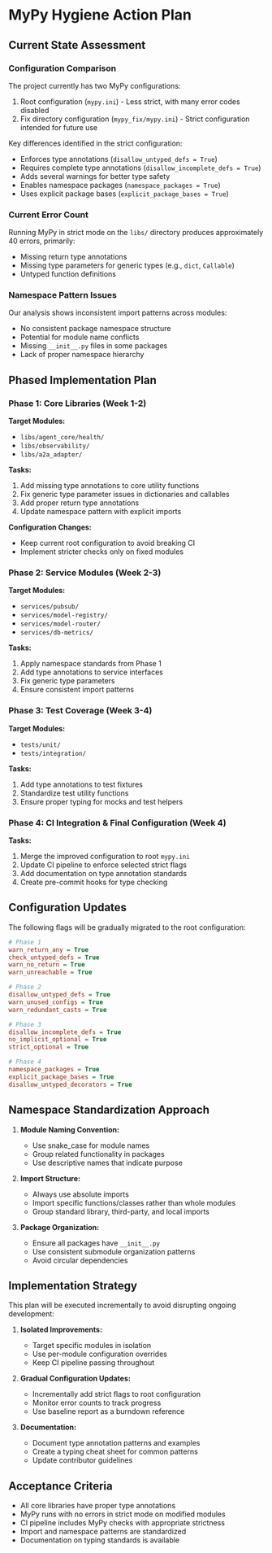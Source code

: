 # MyPy Hygiene Action Plan

## Current State Assessment

### Configuration Comparison

The project currently has two MyPy configurations:
1. Root configuration (`mypy.ini`) - Less strict, with many error codes disabled
2. Fix directory configuration (`mypy_fix/mypy.ini`) - Strict configuration intended for future use

Key differences identified in the strict configuration:
- Enforces type annotations (`disallow_untyped_defs = True`)
- Requires complete type annotations (`disallow_incomplete_defs = True`)
- Adds several warnings for better type safety
- Enables namespace packages (`namespace_packages = True`)
- Uses explicit package bases (`explicit_package_bases = True`)

### Current Error Count

Running MyPy in strict mode on the `libs/` directory produces approximately 40 errors, primarily:
- Missing return type annotations
- Missing type parameters for generic types (e.g., `dict`, `Callable`)
- Untyped function definitions

### Namespace Pattern Issues

Our analysis shows inconsistent import patterns across modules:
- No consistent package namespace structure
- Potential for module name conflicts
- Missing `__init__.py` files in some packages
- Lack of proper namespace hierarchy

## Phased Implementation Plan

### Phase 1: Core Libraries (Week 1-2)

**Target Modules:**
- `libs/agent_core/health/`
- `libs/observability/`
- `libs/a2a_adapter/`

**Tasks:**
1. Add missing type annotations to core utility functions
2. Fix generic type parameter issues in dictionaries and callables
3. Add proper return type annotations
4. Update namespace pattern with explicit imports

**Configuration Changes:**
- Keep current root configuration to avoid breaking CI
- Implement stricter checks only on fixed modules

### Phase 2: Service Modules (Week 2-3)

**Target Modules:**
- `services/pubsub/`
- `services/model-registry/`
- `services/model-router/`
- `services/db-metrics/`

**Tasks:**
1. Apply namespace standards from Phase 1
2. Add type annotations to service interfaces
3. Fix generic type parameters
4. Ensure consistent import patterns

### Phase 3: Test Coverage (Week 3-4)

**Target Modules:**
- `tests/unit/`
- `tests/integration/`

**Tasks:**
1. Add type annotations to test fixtures
2. Standardize test utility functions
3. Ensure proper typing for mocks and test helpers

### Phase 4: CI Integration & Final Configuration (Week 4)

**Tasks:**
1. Merge the improved configuration to root `mypy.ini`
2. Update CI pipeline to enforce selected strict flags
3. Add documentation on type annotation standards
4. Create pre-commit hooks for type checking

## Configuration Updates

The following flags will be gradually migrated to the root configuration:

```ini
# Phase 1
warn_return_any = True
check_untyped_defs = True
warn_no_return = True
warn_unreachable = True

# Phase 2
disallow_untyped_defs = True 
warn_unused_configs = True
warn_redundant_casts = True

# Phase 3
disallow_incomplete_defs = True
no_implicit_optional = True
strict_optional = True

# Phase 4
namespace_packages = True
explicit_package_bases = True
disallow_untyped_decorators = True
```

## Namespace Standardization Approach

1. **Module Naming Convention:**
   - Use snake_case for module names
   - Group related functionality in packages
   - Use descriptive names that indicate purpose

2. **Import Structure:**
   - Always use absolute imports
   - Import specific functions/classes rather than whole modules
   - Group standard library, third-party, and local imports

3. **Package Organization:**
   - Ensure all packages have `__init__.py`
   - Use consistent submodule organization patterns
   - Avoid circular dependencies

## Implementation Strategy

This plan will be executed incrementally to avoid disrupting ongoing development:

1. **Isolated Improvements:**
   - Target specific modules in isolation
   - Use per-module configuration overrides
   - Keep CI pipeline passing throughout

2. **Gradual Configuration Updates:**
   - Incrementally add strict flags to root configuration
   - Monitor error counts to track progress
   - Use baseline report as a burndown reference

3. **Documentation:**
   - Document type annotation patterns and examples
   - Create a typing cheat sheet for common patterns
   - Update contributor guidelines

## Acceptance Criteria

- All core libraries have proper type annotations
- MyPy runs with no errors in strict mode on modified modules
- CI pipeline includes MyPy checks with appropriate strictness
- Import and namespace patterns are standardized
- Documentation on typing standards is available